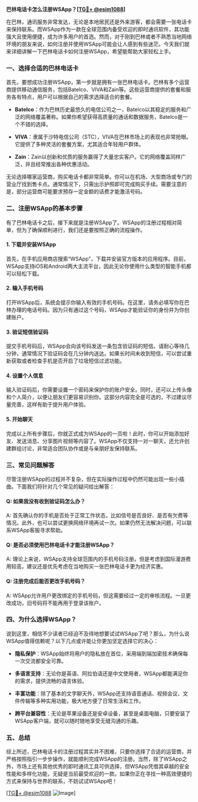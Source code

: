 **巴林电话卡怎么注册WSApp？[[TG💪+ @esim1088](https://t.me/s/esim1088)]**

在巴林，通讯服务非常发达，无论是本地居民还是外来游客，都会需要一张电话卡来保持联系。而WSApp作为一款在全球范围内备受欢迎的即时通讯软件，其功能强大且使用便捷，成为许多用户的首选。然而，对于刚到巴林或者不熟悉当地网络环境的朋友来说，如何注册并使用WSApp可能会让人感到有些迷茫。今天我们就来详细讲解一下巴林电话卡如何注册WSApp，希望能帮助大家轻松上手。

### 一、选择合适的巴林电话卡

首先，要想成功注册WSApp，第一步就是拥有一张巴林电话卡。巴林有多个运营商提供移动通信服务，包括Batelco、VIVA和Zain等。这些运营商提供的套餐和服务各有特点，用户可以根据自己的需求选择适合的套餐。

- **Batelco**：作为巴林历史最悠久的电信公司之一，Batelco以其稳定的服务和广泛的网络覆盖著称。如果你希望获得高质量的通话和数据服务，Batelco是一个不错的选择。
  
- **VIVA**：隶属于沙特电信公司（STC），VIVA在巴林市场上的表现也非常抢眼。它提供了多种灵活的套餐方案，尤其适合年轻用户群体。
  
- **Zain**：Zain以创新和优质的服务赢得了大量忠实客户。它的网络覆盖同样广泛，并且经常推出各种优惠活动。

无论选择哪家运营商，购买电话卡都非常简单。你可以在机场、大型商场或专门的营业厅找到售卡点。通常情况下，只需出示护照即可完成购买手续。需要注意的是，部分运营商可能要求预存一定金额的话费才能激活号码。

### 二、注册WSApp的基本步骤

有了巴林电话卡之后，接下来就是注册WSApp了。WSApp的注册过程相对简单，但为了确保顺利进行，我们还是要按照正确的流程操作。

#### 1. 下载并安装WSApp

首先，在手机应用商店搜索“WSApp”，下载并安装官方版本的应用程序。目前，WSApp支持iOS和Android两大主流平台，因此无论你使用什么类型的智能手机都可以轻松下载。

#### 2. 输入手机号码

打开WSApp后，系统会提示你输入有效的手机号码。在这里，请务必填写你在巴林办理的电话号码。因为只有通过这个号码，WSApp才能验证你的身份并为你创建账户。

#### 3. 验证短信验证码

提交手机号码后，WSApp会向该号码发送一条包含验证码的短信。请耐心等待几分钟，通常情况下验证码会在几分钟内送达。如果长时间未收到短信，可以尝试重新获取或者检查手机是否开启了垃圾短信过滤功能。

#### 4. 设置个人信息

输入验证码后，你需要设置一个密码来保护你的账户安全。同时，还可以上传头像和个人简介，以便让朋友们更容易识别你。这部分内容完全是可选的，不过建议尽量完善，这样有助于提升用户体验。

#### 5. 开始聊天

完成以上所有步骤后，你就正式成为WSApp的一员啦！此时，你可以开始添加好友、发送消息、分享图片视频等内容了。WSApp不仅支持一对一聊天，还允许创建群组讨论，非常适合团队协作或是与亲朋好友保持联系。

### 三、常见问题解答

尽管注册WSApp的过程并不复杂，但在实际操作过程中仍然可能出现一些小插曲。下面我们将针对几个常见的疑问给出解答：

#### Q: 如果我没有收到验证码怎么办？
A: 首先确认你的手机是否处于正常工作状态，比如信号是否良好、是否有欠费等情况。此外，也可以尝试更换网络环境再试一次。如果仍然无法解决问题，可以联系WSApp客服寻求帮助。

#### Q: 是否必须使用巴林电话卡才能注册WSApp？
A: 理论上来说，WSApp支持全球范围内的手机号码注册。但是考虑到国际漫游费用较高，建议还是优先考虑在当地购买一张巴林电话卡更为经济实惠。

#### Q: 注册完成后能否更改手机号码？
A: WSApp允许用户更改绑定的手机号码，但这需要经过一定的审核流程。一旦更改成功，旧号码将不能再用于登录该账户。

### 四、为什么选择WSApp？

说到这里，相信不少读者已经迫不及待地想要试试WSApp了吧？那么，为什么说WSApp值得信赖呢？以下几点或许能让你更加坚定选择它的决心：

- **隐私保护**：WSApp始终将用户的隐私放在首位，采用端到端加密技术确保每一次交流都安全可靠。
  
- **多语言支持**：无论你是英语、阿拉伯语还是中文使用者，WSApp都能满足你的需求，提供流畅的语言体验。
  
- **丰富功能**：除了基本的文字聊天外，WSApp还支持语音通话、视频会议、文件传输等多种实用功能，极大地方便了日常生活和工作。

- **跨平台兼容性**：无论是苹果设备还是安卓设备，甚至是桌面电脑，只要安装了WSApp客户端，就可以随时随地享受无缝沟通的乐趣。

### 五、总结

综上所述，巴林电话卡的注册过程其实并不困难，只要你选择了合适的运营商，并严格按照指引一步步操作，就能顺利完成WSApp的注册。当然，除了WSApp之外，市场上还有其他优秀的即时通讯工具可供选择，但WSApp凭借其卓越的安全性能和多样化功能，无疑是当前最受欢迎的一款。如果你正在寻找一种高效便捷的方式来保持与世界的联系，不妨试试WSApp吧！

[[TG💪+ @esim1088](https://t.me/s/esim1088) ![Image](https://i.postimg.cc/4NQfJmqS/Snipaste-2025-05-13-00-14-12.png)]